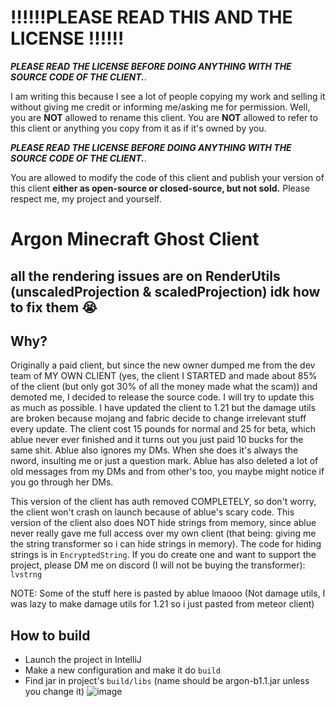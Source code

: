 # ‼️‼️‼️**PLEASE READ THIS AND THE LICENSE** ‼️‼️‼️

***PLEASE READ THE LICENSE BEFORE DOING ANYTHING WITH THE SOURCE CODE OF THE CLIENT.***.

I am writing this because I see a lot of people copying my work and selling it without giving me credit or informing me/asking me for permission. Well, you are **NOT** allowed to rename this client. You are **NOT** allowed to refer to this client or anything you copy from it as if it's owned by you.

***PLEASE READ THE LICENSE BEFORE DOING ANYTHING WITH THE SOURCE CODE OF THE CLIENT.***.

You are allowed to modify the code of this client and publish your version of this client **either as open-source or closed-source, but not sold.** Please respect me, my project and yourself.

# Argon Minecraft Ghost Client

## all the rendering issues are on RenderUtils (unscaledProjection & scaledProjection) idk how to fix them 😭

## Why?

Originally a paid client, but since the new owner dumped me from the dev team of MY OWN CLIENT (yes, the client I STARTED and made about 85% of the client (but only got 30% of all the money made what the scam)) and demoted me, I decided to release the source code. I will try to update this as much as possible. I have updated the client to 1.21 but the damage utils are broken because mojang and fabric decide to change irrelevant stuff every update. The client cost 15 pounds for normal and 25 for beta, which ablue never ever finished and it turns out you just paid 10 bucks for the same shit. Ablue also ignores my DMs. When she does it's always the nword, insulting me or just a question mark. Ablue has also deleted a lot of old messages from my DMs and from other's too, you maybe might notice if you go through her DMs.

This version of the client has auth removed COMPLETELY, so don't worry, the client won't crash on launch because of ablue's scary code. This version of the client also does NOT hide strings from memory, since ablue never really gave me full access over my own client (that being: giving me the string transformer so i can hide strings in memory). The code for hiding strings is in `EncryptedString`. If you do create one and want to support the project, please DM me on discord (I will not be buying the transformer): ```lvstrng```

NOTE: Some of the stuff here is pasted by ablue lmaooo (Not damage utils, I was lazy to make damage utils for 1.21 so i just pasted from meteor client)

## How to build

- Launch the project in IntelliJ
- Make a new configuration and make it do `build`
- Find jar in project's `build/libs` (name should be argon-b1.1.jar unless you change it) 
![image](https://github.com/user-attachments/assets/b2e8853e-2916-4219-9443-85ff7549d418)

